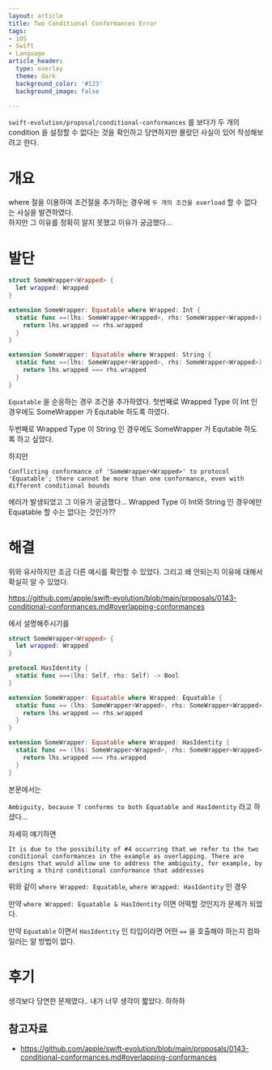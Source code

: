 ```yaml
---
layout: article
title: Two Conditional Conformances Error
tags:
- iOS
- Swift
- Language
article_header:
  type: overlay
  theme: dark
  background_color: '#123'
  background_image: false

---
```


`swift-evolution/proposal/conditional-conformances` 를 보다가 두 개의 condition 을 설정할 수 없다는 것을 확인하고 당연하지만 몰랐던 사실이 있어 작성해보려고 한다. 

<!--more-->

# 개요
where 절을 이용하여 조건절을 추가하는 경우에 `두 개의 조건을 overload` 할 수 없다는 사실을 발견하였다. 
<br>
하지만 그 이유를 정확히 알지 못했고 이유가 궁금했다... 


# 발단

```swift
struct SomeWrapper<Wrapped> {
  let wrapped: Wrapped
}

extension SomeWrapper: Equatable where Wrapped: Int {
  static func ==(lhs: SomeWrapper<Wrapped>, rhs: SomeWrapper<Wrapped>) -> Bool {
    return lhs.wrapped == rhs.wrapped
  }
}

extension SomeWrapper: Equatable where Wrapped: String {
  static func ==(lhs: SomeWrapper<Wrapped>, rhs: SomeWrapper<Wrapped>) -> Bool {
    return lhs.wrapped === rhs.wrapped
  }
}
```
`Equatable` 을 순응하는 경우 조건을 추가하였다. 
첫번째로 Wrapped Type 이 Int 인 경우에도 SomeWrapper 가 Equtable 하도록 하였다. 

두번째로 Wrapped Type 이 String 인 경우에도 SomeWrapper 가 Equtable 하도록 하고 싶었다. 

하지만

`Conflicting conformance of 'SomeWrapper<Wrapped>' to protocol 'Equatable'; there cannot be more than one conformance, even with different conditional bounds`

에러가 발생되었고 그 이유가 궁금했다... Wrapped Type 이 Int와 String 인 경우에만 Equatable 할 수는 없다는 것인가?? 

# 해결
위와 유사하지만 조금 다른 예시를 확인할 수 있었다. 그리고 왜 안되는지 이유에 대해서 확실히 알 수 있었다. 

https://github.com/apple/swift-evolution/blob/main/proposals/0143-conditional-conformances.md#overlapping-conformances

에서 설명해주시기를 

```swift
struct SomeWrapper<Wrapped> {
  let wrapped: Wrapped
}

protocol HasIdentity {
  static func ===(lhs: Self, rhs: Self) -> Bool
}

extension SomeWrapper: Equatable where Wrapped: Equatable {
  static func == (lhs: SomeWrapper<Wrapped>, rhs: SomeWrapper<Wrapped>) -> Bool {
    return lhs.wrapped == rhs.wrapped
  }
}

extension SomeWrapper: Equatable where Wrapped: HasIdentity {
  static func == (lhs: SomeWrapper<Wrapped>, rhs: SomeWrapper<Wrapped>) -> Bool {
    return lhs.wrapped === rhs.wrapped
  }
}
```

본문에서는 

`Ambiguity, because T conforms to both Equatable and HasIdentity` 라고 하셨다... 

자세히 얘기하면

`It is due to the possibility of #4 occurring that we refer to the two conditional conformances in the example as overlapping. There are designs that would allow one to address the ambiguity, for example, by writing a third conditional conformance that addresses`

위와 같이 `where Wrapped: Equatable`, `where Wrapped: HasIdentity` 인 경우 

만약 `where Wrapped: Equatable & HasIdentity` 이면 어떡할 것인지가 문제가 되었다. 

만약 `Equatable` 이면서 `HasIdentity` 인 타입이라면 어떤 `==` 을 호출해야 하는지 컴파일러는 알 방법이 없다.

# 후기

생각보다 당연한 문제였다.. 내가 너무 생각이 짧았다. 하하하

## 참고자료
- https://github.com/apple/swift-evolution/blob/main/proposals/0143-conditional-conformances.md#overlapping-conformances